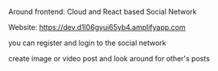 Around frontend: Cloud and React based Social Network

Website: https://dev.d1l06gyui65yb4.amplifyapp.com

you can register and login to the social network

create image or video post and look around for other's posts
